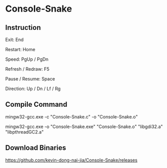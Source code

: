 Console-Snake
=============

## Instruction
Exit: End

Restart: Home

Speed: PgUp / PgDn

Refresh / Redraw: F5

Pause / Resume: Space

Direction: Up / Dn / Lf / Rg

## Compile Command

mingw32-gcc.exe -c "Console-Snake.c" -o "Console-Snake.o"

mingw32-gcc.exe -o "Console-Snake.exe" "Console-Snake.o" "libgdi32.a" "libpthreadGC2.a"

## Download Binaries

https://github.com/kevin-dong-nai-jia/Console-Snake/releases
